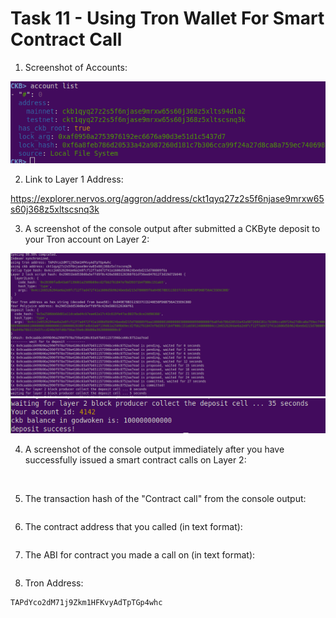 # Task 11 - Using Tron Wallet For Smart Contract Call

1) Screenshot of Accounts:

![](./accountlist.png)

2) Link to Layer 1 Address:

https://explorer.nervos.org/aggron/address/ckt1qyq27z2s5f6njase9mrxw65s60j368z5xltscsnq3k

3) A screenshot of the console output after submitted a CKByte deposit to your Tron account on Layer 2:

![](./trondeposit.png)
![](./trondeposits.png)

4) A screenshot of the console output immediately after you have successfully issued a smart contract calls on Layer 2:

![]()

5) The transaction hash of the "Contract call" from the console output:
```

```

6) The contract address that you called (in text format):
```

```

7) The ABI for contract you made a call on (in text format):
```

```

8) Tron Address:
```
TAPdYco2dM71j9Zkm1HFKvyAdTpTGp4whc
```
